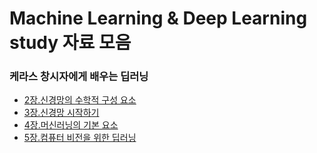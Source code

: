 # Machine Learning & Deep Learning study 자료 모음

### 케라스 창시자에게 배우는 딥러닝

- [2장.신경망의 수학적 구성 요소](https://github.com/YunSeo00/deeplearning-study/blob/main/%EC%BC%80%EB%9D%BC%EC%8A%A4_%EC%B0%BD%EC%8B%9C%EC%9E%90%EC%97%90%EA%B2%8C_%EB%B0%B0%EC%9A%B0%EB%8A%94_%EB%94%A5%EB%9F%AC%EB%8B%9D/2_%EC%8B%9C%EC%9E%91%ED%95%98%EA%B8%B0_%EC%A0%84%EC%97%90_%EC%8B%A0%EA%B2%BD%EB%A7%9D%EC%9D%98_%EC%88%98%ED%95%99%EC%A0%81_%EA%B5%AC%EC%84%B1_%EC%9A%94%EC%86%8C.ipynb)
- [3장.신경망 시작하기](https://github.com/YunSeo00/deeplearning-study/blob/main/%EC%BC%80%EB%9D%BC%EC%8A%A4_%EC%B0%BD%EC%8B%9C%EC%9E%90%EC%97%90%EA%B2%8C_%EB%B0%B0%EC%9A%B0%EB%8A%94_%EB%94%A5%EB%9F%AC%EB%8B%9D/3_%EC%8B%A0%EA%B2%BD%EB%A7%9D_%EC%8B%9C%EC%9E%91%ED%95%98%EA%B8%B0.ipynb)
- [4장.머신러닝의 기본 요소](https://github.com/YunSeo00/DeepLearning-study/blob/main/%EC%BC%80%EB%9D%BC%EC%8A%A4_%EC%B0%BD%EC%8B%9C%EC%9E%90%EC%97%90%EA%B2%8C_%EB%B0%B0%EC%9A%B0%EB%8A%94_%EB%94%A5%EB%9F%AC%EB%8B%9D/4%EC%9E%A5_%EB%A8%B8%EC%8B%A0_%EB%9F%AC%EB%8B%9D%EC%9D%98_%EA%B8%B0%EB%B3%B8_%EC%9A%94%EC%86%8C.ipynb)
- [5장.컴퓨터 비전을 위한 딥러닝](https://github.com/YunSeo00/DeepLearning-study/blob/main/%EC%BC%80%EB%9D%BC%EC%8A%A4_%EC%B0%BD%EC%8B%9C%EC%9E%90%EC%97%90%EA%B2%8C_%EB%B0%B0%EC%9A%B0%EB%8A%94_%EB%94%A5%EB%9F%AC%EB%8B%9D/5%EC%9E%A5_%EC%BB%B4%ED%93%A8%ED%84%B0_%EB%B9%84%EC%A0%84%EC%9D%84_%EC%9C%84%ED%95%9C_%EB%94%A5%EB%9F%AC%EB%8B%9D.ipynb)
